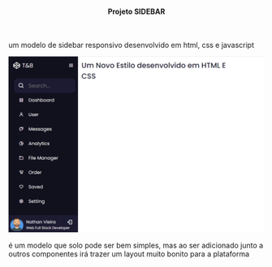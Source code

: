 <h4 align="center"> Projeto SIDEBAR</h4>
<br>
<p>um modelo de sidebar responsivo desenvolvido em html, css e javascript</p>
<img src="./img/img.PNG">
<p>é um modelo que solo pode ser bem simples, mas ao ser adicionado junto a outros componentes irá trazer um layout muito bonito para a plataforma</p>
<br>
